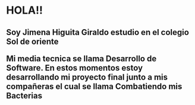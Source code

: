 <h1> HOLA!!
<h2> Soy Jimena Higuita Giraldo estudio en el colegio Sol de oriente 
<p>Mi media tecnica se llama Desarrollo de Software.
En estos momentos estoy desarrollando mi proyecto final junto a mis compañeras el cual se llama Combatiendo mis Bacterias

